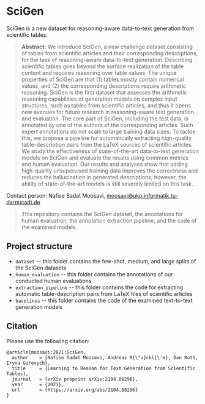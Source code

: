 # SciGen

SciGen is a new dataset for reasoning-aware data-to-text generation from scientific tables.


> **Abstract:** We introduce SciGen, a new challenge dataset consisting of tables from scientific articles and their corresponding descriptions, for the task of reasoning-aware data-to-text generation.
Describing scientific tables goes beyond the surface realization of the table content and requires reasoning over table values.
The unique properties of SciGen are that (1) tables mostly contain numerical values, and (2) the corresponding descriptions require arithmetic reasoning.
SciGen is the first dataset that assesses the arithmetic reasoning capabilities of generation models on complex input structures, such as tables from scientific articles, and thus it opens new avenues for future research in reasoning-aware text generation and evaluation.
The core part of SciGen, including the test data, is annotated by one of the authors of the corresponding articles. Such expert annotations do not scale to large training data sizes.
To tackle this, we propose a pipeline for automatically extracting high-quality table-description pairs from the LaTeX sources of scientific articles.
We study the effectiveness of state-of-the-art data-to-text generation models on SciGen and evaluate the results using common metrics and human evaluation. 
Our results and analyses show that adding high-quality unsupervised training data improves the correctness and reduces the hallucination in generated descriptions, however, the ability of state-of-the-art models is still severely limited on this task.

Contact person: Nafise Sadat Moosavi, moosavi@ukp.informatik.tu-darmstadt.de


> This repository contains the SciGen dataset, the anootations for human evaluation, the annotation extraction pipeline, and the code of the examined models. 

## Project structure

* `dataset` -- this folder contains the few-shot, medium, and large splits of the SciGen datasets
* `human_evaluation` -- this folder contains the annotations of our conducted human evaluations
* `extraction_pipeline` -- this folder contains the code for extracting automatic table-description pairs from LaTeX files of scientific articles
* `baselines` -- this folder contains the code of the examined text-to-text generation models


## Citation
Please use the following citation:

```
@article{moosavi:2021:SciGen,
  author    = {Nafise Sadat Moosavi, Andreas R{\"u}ckl{\'e}, Dan Roth, Iryna Gurevych},
  title     = {Learning to Reason for Text Generation from Scientific Tables},
  journal   = {arXiv preprint arXiv:2104.08296},
  year      = {2021},
  url       = {https://arxiv.org/abs/2104.08296}
}
```
